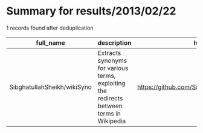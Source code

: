 
# Summary for results/2013/02/22
    
1 records found after deduplication

| full_name | description | html_url | matched_list | matched_count | pushed_at | size | stargazers_count | language | forks_count | vul_ids |
|-----------------------------|------------------------------------------------------------------------------------------|------------------------------------------------|----------------|-----------------|---------------------------|--------|--------------------|------------|---------------|-----------|
| SibghatullahSheikh/wikiSyno | Extracts synonyms for various terms, exploiting the redirects between terms in Wikipedia | https://github.com/SibghatullahSheikh/wikiSyno | ['exploit'] | 1 | 2013-02-22 18:24:53+00:00 | 2232 | 0 | PHP | 2 | [] |
